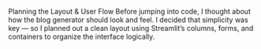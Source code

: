 Planning the Layout & User Flow
Before jumping into code, I thought about how the blog generator should look and feel. I decided that simplicity was key — so I planned out a clean layout using Streamlit’s columns, forms, and containers to organize the interface logically.


